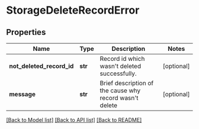 # StorageDeleteRecordError

## Properties
Name | Type | Description | Notes
------------ | ------------- | ------------- | -------------
**not_deleted_record_id** | **str** | Record id which wasn&#39;t deleted successfully. | [optional] 
**message** | **str** | Brief description of the cause why record wasn&#39;t delete | [optional] 

[[Back to Model list]](../README.md#documentation-for-models) [[Back to API list]](../README.md#documentation-for-api-endpoints) [[Back to README]](../README.md)


